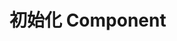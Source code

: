 <!--
 * @Author: haifeng.lu haifeng.lu@ly.com
 * @Date: 2022-07-19 22:04:50
 * @LastEditors: haifeng.lu
 * @LastEditTime: 2022-07-19 22:05:08
 * @Description: 
-->
# 初始化 Component
